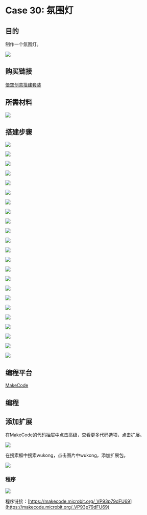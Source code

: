 ﻿# Case 30: 氛围灯
## 目的
制作一个氛围灯。

![](https://wiki-media-ef.oss-cn-hongkong.aliyuncs.com//images/Wonder-Building-Kit-case-30-01.png)

## 购买链接

[悟空创意搭建套装](https://item.taobao.com/item.htm?id=649813731275&spm=2015.23436601.0.0)

## 所需材料


![](https://wiki-media-ef.oss-cn-hongkong.aliyuncs.com//images/Wonder-Building-Kit-step-case-30-01.png)

## 搭建步骤


![](https://wiki-media-ef.oss-cn-hongkong.aliyuncs.com//images/Wonder-Building-Kit-step-case-30-02.png)

![](https://wiki-media-ef.oss-cn-hongkong.aliyuncs.com//images/Wonder-Building-Kit-step-case-30-03.png)

![](https://wiki-media-ef.oss-cn-hongkong.aliyuncs.com//images/Wonder-Building-Kit-step-case-30-04.png)

![](https://wiki-media-ef.oss-cn-hongkong.aliyuncs.com//images/Wonder-Building-Kit-step-case-30-05.png)

![](https://wiki-media-ef.oss-cn-hongkong.aliyuncs.com//images/Wonder-Building-Kit-step-case-30-06.png)

![](https://wiki-media-ef.oss-cn-hongkong.aliyuncs.com//images/Wonder-Building-Kit-step-case-30-07.png)

![](https://wiki-media-ef.oss-cn-hongkong.aliyuncs.com//images/Wonder-Building-Kit-step-case-30-08.png)

![](https://wiki-media-ef.oss-cn-hongkong.aliyuncs.com//images/Wonder-Building-Kit-step-case-30-09.png)

![](https://wiki-media-ef.oss-cn-hongkong.aliyuncs.com//images/Wonder-Building-Kit-step-case-30-10.png)

![](https://wiki-media-ef.oss-cn-hongkong.aliyuncs.com//images/Wonder-Building-Kit-step-case-30-11.png)

![](https://wiki-media-ef.oss-cn-hongkong.aliyuncs.com//images/Wonder-Building-Kit-step-case-30-12.png)

![](https://wiki-media-ef.oss-cn-hongkong.aliyuncs.com//images/Wonder-Building-Kit-step-case-30-13.png)

![](https://wiki-media-ef.oss-cn-hongkong.aliyuncs.com//images/Wonder-Building-Kit-step-case-30-14.png)

![](https://wiki-media-ef.oss-cn-hongkong.aliyuncs.com//images/Wonder-Building-Kit-step-case-30-15.png)

![](https://wiki-media-ef.oss-cn-hongkong.aliyuncs.com//images/Wonder-Building-Kit-step-case-30-16.png)

![](https://wiki-media-ef.oss-cn-hongkong.aliyuncs.com//images/Wonder-Building-Kit-step-case-30-17.png)

![](https://wiki-media-ef.oss-cn-hongkong.aliyuncs.com//images/Wonder-Building-Kit-step-case-30-18.png)

![](https://wiki-media-ef.oss-cn-hongkong.aliyuncs.com//images/Wonder-Building-Kit-step-case-30-19.png)

![](https://wiki-media-ef.oss-cn-hongkong.aliyuncs.com//images/Wonder-Building-Kit-step-case-30-20.png)

![](https://wiki-media-ef.oss-cn-hongkong.aliyuncs.com//images/Wonder-Building-Kit-step-case-30-21.png)

![](https://wiki-media-ef.oss-cn-hongkong.aliyuncs.com//images/Wonder-Building-Kit-step-case-30-22.png)

![](https://wiki-media-ef.oss-cn-hongkong.aliyuncs.com//images/Wonder-Building-Kit-step-case-30-23.png)

![](https://wiki-media-ef.oss-cn-hongkong.aliyuncs.com//images/Wonder-Building-Kit-step-case-30-24.png)


## 编程平台

[MakeCode](https://makecode.microbit.org/)

## 编程
## 添加扩展
在MakeCode的代码抽屉中点击高级，查看更多代码选项，点击扩展。

![](https://wiki-media-ef.oss-cn-hongkong.aliyuncs.com//images/Wonder-Building-Kit-case-21-02.png)

在搜索框中搜索wukong，点击图片中wukong，添加扩展包。

![](https://wiki-media-ef.oss-cn-hongkong.aliyuncs.com//images/Wonder-Building-Kit-case-21-03.png)





### 程序

![](https://wiki-media-ef.oss-cn-hongkong.aliyuncs.com//images/Wonder-Building-Kit-case-30-04.png)

程序链接：[https://makecode.microbit.org/_VP93p79dFU69](https://makecode.microbit.org/_VP93p79dFU69)
